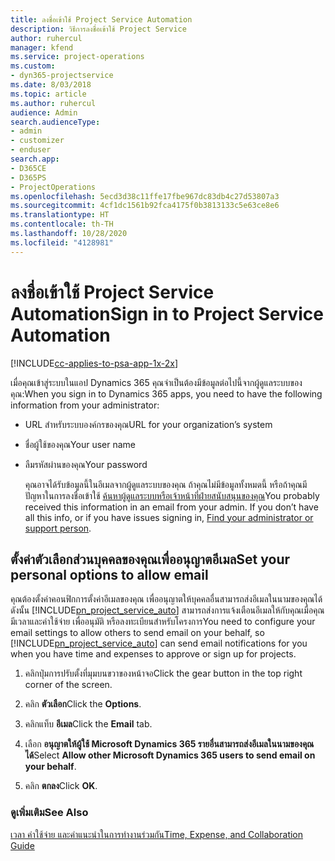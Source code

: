 ```yaml
---
title: ลงชื่อเข้าใช้ Project Service Automation
description: วิธีการลงชื่อเข้าใช้ Project Service
author: ruhercul
manager: kfend
ms.service: project-operations
ms.custom:
- dyn365-projectservice
ms.date: 8/03/2018
ms.topic: article
ms.author: ruhercul
audience: Admin
search.audienceType:
- admin
- customizer
- enduser
search.app:
- D365CE
- D365PS
- ProjectOperations
ms.openlocfilehash: 5ecd3d38c11ffe17fbe967dc83db4c27d53807a3
ms.sourcegitcommit: 4cf1dc1561b92fca4175f0b3813133c5e63ce8e6
ms.translationtype: HT
ms.contentlocale: th-TH
ms.lasthandoff: 10/28/2020
ms.locfileid: "4128981"
---
```

# <a name="sign-in-to-project-service-automation"></a><span data-ttu-id="8c874-103">ลงชื่อเข้าใช้ Project Service Automation</span><span class="sxs-lookup"><span data-stu-id="8c874-103">Sign in to Project Service Automation</span></span>

[!INCLUDE[cc-applies-to-psa-app-1x-2x](../includes/cc-applies-to-psa-app-1x-2x.md)]

<span data-ttu-id="8c874-104">เมื่อคุณเข้าสู่ระบบในแอป Dynamics 365 คุณจำเป็นต้องมีข้อมูลต่อไปนี้จากผู้ดูแลระบบของคุณ:</span><span class="sxs-lookup"><span data-stu-id="8c874-104">When you sign in to Dynamics 365 apps, you need to have the following information from your administrator:</span></span>  
  
- <span data-ttu-id="8c874-105">URL สำหรับระบบองค์กรของคุณ</span><span class="sxs-lookup"><span data-stu-id="8c874-105">URL for your organization’s system</span></span>  
  
- <span data-ttu-id="8c874-106">ชื่อผู้ใช้ของคุณ</span><span class="sxs-lookup"><span data-stu-id="8c874-106">Your user name</span></span>  
  
- <span data-ttu-id="8c874-107">ลืมรหัสผ่านของคุณ</span><span class="sxs-lookup"><span data-stu-id="8c874-107">Your password</span></span>  
  
  <span data-ttu-id="8c874-108">คุณอาจได้รับข้อมูลนี้ในอีเมลจากผู้ดูแลระบบของคุณ ถ้าคุณไม่มีข้อมูลทั้งหมดนี้ หรือถ้าคุณมีปัญหาในการลงชื่อเข้าใช้ [ค้นหาผู้ดูแลระบบหรือเจ้าหน้าที่ฝ่ายสนับสนุนของคุณ](https://docs.microsoft.com/dynamics365/customerengagement/on-premises/basics/find-administrator-support)</span><span class="sxs-lookup"><span data-stu-id="8c874-108">You probably received this information in an email from your admin. If you don’t have all this info, or if you have issues signing in, [Find your administrator or support person](https://docs.microsoft.com/dynamics365/customerengagement/on-premises/basics/find-administrator-support).</span></span>  
  
## <a name="set-your-personal-options-to-allow-email"></a><span data-ttu-id="8c874-109">ตั้งค่าตัวเลือกส่วนบุคคลของคุณเพื่ออนุญาตอีเมล</span><span class="sxs-lookup"><span data-stu-id="8c874-109">Set your personal options to allow email</span></span>  
 <span data-ttu-id="8c874-110">คุณต้องตั้งค่าคอนฟิกการตั้งค่าอีเมลของคุณ เพื่ออนุญาตให้บุคคลอื่นสามารถส่งอีเมลในนามของคุณได้ ดังนั้น [!INCLUDE[pn_project_service_auto](../includes/pn-project-service-auto.md)] สามารถส่งการแจ้งเตือนอีเมลให้กับคุณเมื่อคุณมีเวลาและค่าใช้จ่าย เพื่ออนุมัติ หรือลงทะเบียนสำหรับโครงการ</span><span class="sxs-lookup"><span data-stu-id="8c874-110">You need to configure your email settings to allow others to send email on your behalf, so [!INCLUDE[pn_project_service_auto](../includes/pn-project-service-auto.md)] can send email notifications for you when you have time and expenses to approve or sign up for projects.</span></span>  
  
1.  <span data-ttu-id="8c874-111">คลิกปุ่มการปรับตั้งที่มุมบนขวาของหน้าจอ</span><span class="sxs-lookup"><span data-stu-id="8c874-111">Click the gear button in the top right corner of the screen.</span></span>  
  
2.  <span data-ttu-id="8c874-112">คลิก **ตัวเลือก**</span><span class="sxs-lookup"><span data-stu-id="8c874-112">Click the **Options**.</span></span>  
  
3.  <span data-ttu-id="8c874-113">คลิกแท็บ **อีเมล**</span><span class="sxs-lookup"><span data-stu-id="8c874-113">Click the **Email** tab.</span></span>  
  
4.  <span data-ttu-id="8c874-114">เลือก **อนุญาตให้ผู้ใช้ Microsoft Dynamics 365 รายอื่นสามารถส่งอีเมลในนามของคุณได้**</span><span class="sxs-lookup"><span data-stu-id="8c874-114">Select **Allow other Microsoft Dynamics 365 users to send email on your behalf**.</span></span>  
  
5.  <span data-ttu-id="8c874-115">คลิก **ตกลง**</span><span class="sxs-lookup"><span data-stu-id="8c874-115">Click **OK**.</span></span>  
  
### <a name="see-also"></a><span data-ttu-id="8c874-116">ดูเพิ่มเติม</span><span class="sxs-lookup"><span data-stu-id="8c874-116">See Also</span></span>  
 [<span data-ttu-id="8c874-117">เวลา ค่าใช้จ่าย และคำแนะนำในการทำงานร่วมกัน</span><span class="sxs-lookup"><span data-stu-id="8c874-117">Time, Expense, and Collaboration Guide</span></span>](../psa/time-expense-collaboration-guide.md)
